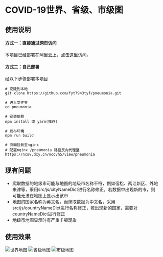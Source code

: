 # COVID-19世界、省级、市级图

## 使用说明
#### 方式一：直接通过网页访问
本项目已经部署在阿里云上，点击[这里](http://47.100.98.138/)访问。
#### 方式二：自己部署
经以下步骤部署本项目
```
# 克隆到本地
git clone https://github.com/fyt7943tyf/pneumonia.git

# 进入文件夹
cd pneumonia

# 安装依赖
npm install 或 yarn(推荐)

# 发布环境
npm run build

# 页面挂载至nginx
# 配置nginx /pneumonia 路径反向代理至 https://ncov.dxy.cn/ncovh5/view/pneumonia
```
## 现有问题
* 爬取数据的地级市可能与地图的地级市名称不符，例如宿松、两江新区、外地来津等，采用src/js/cityNameDict进行名称修正，若数据中出现新的市，则可能无法在地图上显示出该市
* 地图的国家名称为英文名，而爬取数据为中文名，采用src/js/countryNameDict进行名称修正，若出现新的国家，需要对countryNameDict进行修正
* 地级市地图显示时有严重卡顿现象

## 使用效果
![世界地图](https://github.com/fyt7943tyf/pneumonia/blob/master/world.jpg)
![省级地图](https://github.com/fyt7943tyf/pneumonia/blob/master/province.jpg)
![市级地图](https://github.com/fyt7943tyf/pneumonia/blob/master/city.jpg)

